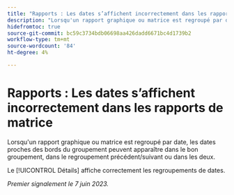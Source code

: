 ```yaml
---
title: "Rapports : Les dates s’affichent incorrectement dans les rapports de matrice"
description: "Lorsqu'un rapport graphique ou matrice est regroupé par date, les dates proches des bords du groupement peuvent apparaître dans le bon groupement, dans le regroupement précédent/suivant ou dans les deux."
hidefromtoc: true
source-git-commit: bc59c3734bdb06698aa426dadd6671bc4d1739b2
workflow-type: tm+mt
source-wordcount: '84'
ht-degree: 4%

---
```



# Rapports : Les dates s’affichent incorrectement dans les rapports de matrice

Lorsqu&#39;un rapport graphique ou matrice est regroupé par date, les dates proches des bords du groupement peuvent apparaître dans le bon groupement, dans le regroupement précédent/suivant ou dans les deux.

Le [!UICONTROL Détails] affiche correctement les regroupements de dates.

_Premier signalement le 7 juin 2023._


